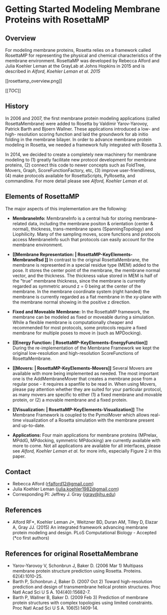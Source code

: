 # Getting Started Modeling Membrane Proteins with RosettaMP

## Overview

For modeling membrane proteins, Rosetta relies on a framework called RosettaMP for representing the physical and chemical characteristics of the membrane environment. RosettaMP was developed by Rebecca Alford and Julia Koehler Leman at the GrayLab at Johns Hopkins in 2015 and is described in *Alford, Koehler Leman et al. 2015*

[[rosettamp_overview.png]]

[[_TOC_]]
 
## History

In 2006 and 2007, the first membrane protein modeling applications (called RosettaMembrane) were added to Rosetta by Valdimir Yarov-Yarovoy, Patrick Barth and Bjoern Wallner. These applications introduced a low- and high- resolution scoring function and laid the groundwork for ab initio folding in the membrane bilayer. In order to advance membrane protein modeling in Rosetta, we needed a framework fully integrated with Rosetta 3. 

In 2014, we decided to create a completely new machinery for membrane modeling to (1) greatly facilitate new protocol development for membrane proteins, (2) connect this code to newer concepts such as FoldTree, Movers, Graph, ScoreFunctionFactory, etc, (3) improve user-friendliness, (4) make protocols available for RosettaScripts, PyRosetta, and commandline. For more detail please see *Alford, Koehler Leman et al.* 

## Elements of RosettaMP

The major aspects of this implementation are the following:
- **MembraneInfo:** MembraneInfo is a central hub for storing membrane-related data, including the membrane positon & orientation (center & normal), thickness, trans-membrane spans (SpanningTopology) and Liophilicity. Many of the sampling moves, score functions and protocols access MembraneInfo such that protocols can easily account for the membrane environment. 

- **[[Membrane Representation: | RosettaMP-KeyElements-MembraneRsd ]]** In contrast to the original RosettaMembrane, the membrane is represented in a special residue type (MEM) added to the pose. It stores the center point of the membrane, the membrane normal vector, and the thickness. The thickness value stored in MEM is half of the "true" membrane thickness, since the membrane is currently regarded as symmetric around z = 0 being at the center of the membrane. In the membrane coordinate system (right handed) the membrane is currently regarded as a flat membrane in the xy-plane with the membrane normal showing in the positive z direction. 

- **Fixed and Moveable Membrane:** In the RosettaMP framework, the membrane can be modeled as fixed or moveable during a simulation. While a flexible membrane is computationally cheaper and recommended for most protocols, some protocols require a fixed membrane for multiple poses to move in (such as MPDocking). 

- **[[Energy Function: | RosettaMP-KeyElements-EnergyFunction]]** During the re-implementation of the Membrane Framework we kept the original low-resolution and high-resolution ScoreFunctions of RosettaMembrane. 

- **[[Movers: | RosettaMP-KeyElements-Movers]]** Several Movers are available with more being implemented as needed. The most important one is the AddMembraneMover that creates a membrane pose from a regular pose - it requires a spanfile to be read in. When using Movers, please pay attention whether they are suited for your particular protocol, as many movers are specific to either (1) a fixed membrane and movable protein, or (2) a movable membrane and a fixed protein. 

- **[[Visualization: | RosettaMP-KeyElements-Visualization]]** The Membrane Framework is coupled to the PymolMover which allows real-time visualization of a Rosetta simulation with the membrane present and up-to-date.

- **Applications:** Four main applications for membrane proteins (MPrelax, MPddG, MPdocking, symmetric MPdocking) are currently available with more to come. Not all applications are available for all interfaces, please see *Alford, Koehler Leman et al.* for more info, especially Figure 2 in this paper. 

## Contact

- Rebecca Alford ([rfalford12@gmail.com](rfalford12@gmail.com))
- Julia Koehler Leman ([julia.koehler1982@gmail.com](julia.koehler1982@gmail.com))
- Corresponding PI: Jeffrey J. Gray ([jgray@jhu.edu](jgray@jhu.edu))

## References

* Alford RF*, Koehler Leman J*, Weitzner BD, Duran AM, Tilley D, Elazar A, Gray JJ. (2015) An integrated framework advancing membrane protein modeling and design. PLoS Computational Biology - Accepted (*co first authors)

## References for original RosettaMembrane

* Yarov-Yarovoy V, Schonbrun J, Baker D. (2006 Mar 1) Multipass membrane protein structure prediction using Rosetta. Proteins. 62(4):1010-25.
* Barth P, Schonbrun J, Baker D. (2007 Oct 2) Toward high-resolution prediction and design of transmembrane helical protein structures. Proc Natl Acad Sci U S A. 104(40):15682-7.
* Barth P, Wallner B, Baker D. (2009 Feb 3) Prediction of membrane protein structures with complex topologies using limited constraints. Proc Natl Acad Sci U S A. 106(5):1409-14.
